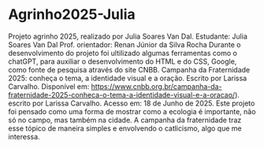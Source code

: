 # Agrinho2025-Julia
Projeto agrinho 2025, realizado por Julia Soares Van Dal. 
Estudante: Julia Soares Van Dal
Prof. orientador: Renan Júnior da Silva Rocha
Durante o desenvolvimento do projeto foi ultilizado algumas ferramentas como o chatGPT, para auxiliar o desenvolvimento do HTML e do CSS, Google, como fonte de pesquisa através do site CNBB. Campanha da Fraternidade 2025: conheça o tema, a identidade visual e a oração. Escrito por Larissa Carvalho. Disponível em: https://www.cnbb.org.br/campanha-da-fraternidade-2025-conheca-o-tema-a-identidade-visual-e-a-oracao/). escrito por Larissa Carvalho. Acesso em: 18 de Junho de 2025.
Este projeto foi pensado como uma forma de mostrar como a ecologia é importante, não só no campo, mas também na cidade. A campanha da fraternidade traz esse tópico de maneira simples e envolvendo o catlicismo, algo que me interessa.
